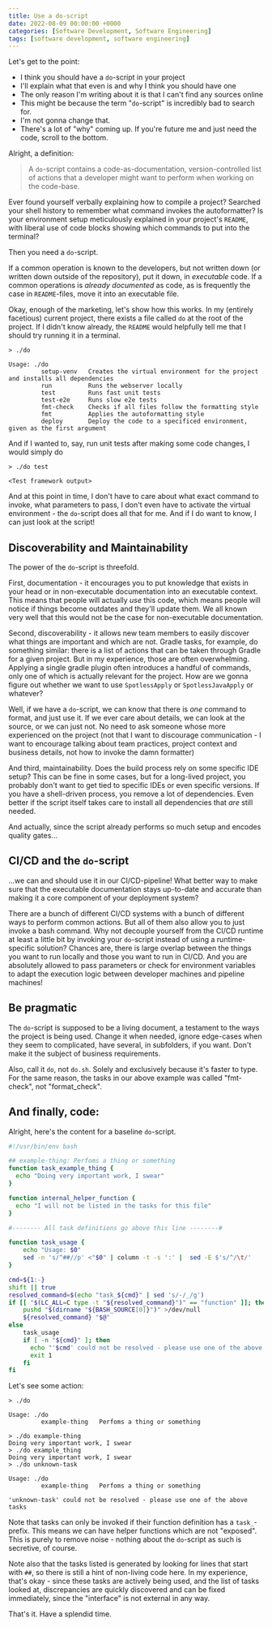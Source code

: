 ```yaml
---
title: Use a do-script
date: 2022-08-09 00:00:00 +0000
categories: [Software Development, Software Engineering]
tags: [software development, software engineering]
---
```


Let's get to the point:

- I think you should have a `do`-script in your project
- I'll explain what that even is and why I think you should have one
- The only reason I'm writing about it is that I can't find any sources online
- This might be because the term "`do`-script" is incredibly bad to search for. 
- I'm not gonna change that.
- There's a lot of "why" coming up. If you're future me and just need the code, scroll to the bottom.

Alright, a definition:

> A `do`-script contains a code-as-documentation, version-controlled list of actions that a developer might want to perform when working on the code-base.

Ever found yourself verbally explaining how to compile a project? Searched your shell history to remember what command invokes the autoformatter? Is your environment setup meticulously explained in your project's `README`, with liberal use of code blocks showing which commands to put into the terminal?

Then you need a `do`-script.

If a common operation is known to the developers, but not written down (or written down outside of the repository), put it down, in _executable_ code. If a common operations is _already documented_ as code, as is frequently the case in `README`-files, move it into an executable file.

Okay, enough of the marketing, let's show how this works. In my (entirely facetious) current project, there exists a file called `do` at the root of the project. If I didn't know already, the `README` would helpfully tell me that I should try running it in a terminal.

```
> ./do

Usage: ./do
         setup-venv   Creates the virtual environment for the project and installs all dependencies
         run          Runs the webserver locally
         test         Runs fast unit tests
         test-e2e     Runs slow e2e tests  
         fmt-check    Checks if all files follow the formatting style
         fmt          Applies the autoformatting style
         deploy       Deploy the code to a specificed environment, given as the first argument
```

And if I wanted to, say, run unit tests after making some code changes, I would simply do

```
> ./do test

<Test framework output>
```

And at this point in time, I don't have to care about what exact command to invoke, what parameters to pass, I don't even have to activate the virtual environment - the `do`-script does all that for me. And if I do want to know, I can just look at the script!


## Discoverability and Maintainability

The power of the `do`-script is threefold.

First, documentation - it encourages you to put knowledge that exists in your head or in non-executable documentation into an executable context.
This means that people will actually _use_ this code, which means people will notice if things become outdates and they'll update them.
We all known very well that this would not be the case for non-executable documentation.

Second, discoverability - it allows new team members to easily discover what things are important and which are not. Gradle tasks, for example, do something similar: there is a list of actions that can be taken through Gradle for a given project. But in my experience, those are often overwhelming. Applying a single gradle plugin often introduces a handful of commands, only one of which is actually relevant for the project. How are we gonna figure out whether we want to use `SpotlessApply` or `SpotlessJavaApply` or whatever?

Well, if we have a `do`-script, we can know that there is _one_ command to format, and just use it. If we ever care about details, we can look at the source, or we can just not. No need to ask someone whose more experienced on the project (not that I want to discourage communication - I want to encourage talking about team practices, project context and business details, not how to invoke the damn formatter)

And third, maintainability. Does the build process rely on some specific IDE setup? This can be fine in some cases, but for a long-lived project, you probably don't want to get tied to specific IDEs or even specific versions. If you have a shell-driven process, you remove a lot of dependencies. Even better if the script itself takes care to install all dependencies that _are_ still needed.

And actually, since the script already performs so much setup and encodes quality gates...

## CI/CD and the `do`-script

...we can and should use it in our CI/CD-pipeline! What better way to make sure that the executable documentation stays up-to-date and accurate than making it a core component of your deployment system?

There are a bunch of different CI/CD systems with a bunch of different ways to perform common actions. But all of them also allow you to just invoke a bash command. Why not decouple yourself from the CI/CD runtime at least a little bit by invoking your `do`-script instead of using a runtime-specific solution? Chances are, there is large overlap between the things you want to run locally and those you want to run in CI/CD. And you are absolutely allowed to pass parameters or check for environment variables to adapt the execution logic between developer machines and pipeline machines!


## Be pragmatic

The `do`-script is supposed to be a living document, a testament to the ways the project is being used. Change it when needed, ignore edge-cases when they seem to complicated, have several, in subfolders, if you want. Don't make it the subject of business requirements.

Also, call it `do`, not `do.sh`. Solely and exclusively because it's faster to type. For the same reason, the tasks in our above example was called "fmt-check", not "format_check".


## And finally, code:

Alright, here's the content for a baseline `do`-script.

```bash
#!/usr/bin/env bash

## example-thing: Perfoms a thing or something
function task_example_thing {
  echo "Doing very important work, I swear"
}

function internal_helper_function {
  echo "I will not be listed in the tasks for this file"
}

#-------- All task definitions go above this line --------#

function task_usage {
    echo "Usage: $0"
    sed -n 's/^##//p' <"$0" | column -t -s ':' |  sed -E $'s/^/\t/'
}

cmd=${1:-}
shift || true
resolved_command=$(echo "task_${cmd}" | sed 's/-/_/g')
if [[ "$(LC_ALL=C type -t "${resolved_command}")" == "function" ]]; then
    pushd "$(dirname "${BASH_SOURCE[0]}")" >/dev/null
    ${resolved_command} "$@"
else
    task_usage
    if [ -n "${cmd}" ]; then
      echo "'$cmd' could not be resolved - please use one of the above tasks"
      exit 1
    fi
fi
```

Let's see some action:

```
> ./do

Usage: ./do
         example-thing   Perfoms a thing or something

> ./do example-thing
Doing very important work, I swear
> ./do example_thing
Doing very important work, I swear
> ./do unknown-task

Usage: ./do
         example-thing   Perfoms a thing or something

'unknown-task' could not be resolved - please use one of the above tasks
```

Note that tasks can only be invoked if their function definition has a `task_`-prefix. This means we can have helper functions which are not "exposed". This is purely to remove noise - nothing about the `do`-script as such is secretive, of course.

Note also that the tasks listed is generated by looking for lines that start with `##`, so there is still a hint of non-living code here. In my experience, that's okay - since these tasks are actively being used, and the list of tasks looked at, discrepancies are quickly discovered and can be fixed immediately, since the "interface" is not external in any way. 

That's it. Have a splendid time.